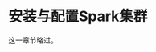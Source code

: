 安装与配置Spark集群
===================================================================================
这一章节略过。